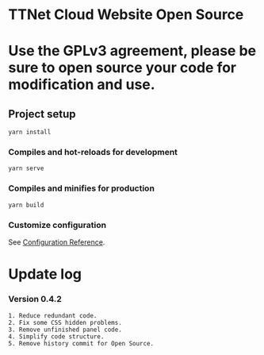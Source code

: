 # TTNet Cloud Website Open Source

# Use the GPLv3 agreement, please be sure to open source your code for modification and use.

## Project setup
```
yarn install
```

### Compiles and hot-reloads for development
```
yarn serve
```

### Compiles and minifies for production
```
yarn build
```

### Customize configuration
See [Configuration Reference](https://cli.vuejs.org/config/).

# Update log

### Version 0.4.2

```
1. Reduce redundant code.
2. Fix some CSS hidden problems.
3. Remove unfinished panel code.
4. Simplify code structure.
5. Remove history commit for Open Source.
```